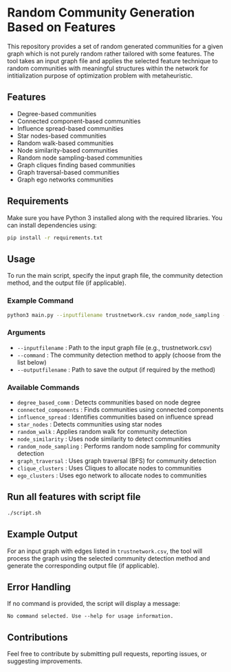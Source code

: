 # Random Community Generation Based on Features

This repository provides a set of random generated communities for a given graph which is not purely random rather tailored with some features. The tool takes an input graph file and applies the selected feature technique to random communities with meaningful structures within the network for intitialization purpose of optimization problem with metaheuristic. 

## Features
- Degree-based communities
- Connected component-based communities
- Influence spread-based communities
- Star nodes-based communities
- Random walk-based communities
- Node similarity-based communities
- Random node sampling-based communities
- Graph cliques finding based communities
- Graph traversal-based communities
- Graph ego networks communities

## Requirements
Make sure you have Python 3 installed along with the required libraries. You can install dependencies using:
```bash
pip install -r requirements.txt
```

## Usage
To run the main script, specify the input graph file, the community detection method, and the output file (if applicable).

### Example Command
```bash
python3 main.py --inputfilename trustnetwork.csv random_node_sampling --outputfilename output_degree.csv
```

### Arguments
- `--inputfilename` : Path to the input graph file (e.g., trustnetwork.csv)
- `--command` : The community detection method to apply (choose from the list below)
- `--outputfilename` : Path to save the output (if required by the method)

### Available Commands
- `degree_based_comm` : Detects communities based on node degree
- `connected_components` : Finds communities using connected components
- `influence_spread` : Identifies communities based on influence spread
- `star_nodes` : Detects communities using star nodes
- `random_walk` : Applies random walk for community detection
- `node_similarity` : Uses node similarity to detect communities
- `random_node_sampling` : Performs random node sampling for community detection
- `graph_traversal` : Uses graph traversal (BFS) for community detection
- `clique_clusters` : Uses Cliques to allocate nodes to communities
- `ego_clusters` : Uses ego network to allocate nodes to communities

## Run all features with script file
```bash
./script.sh
```
## Example Output
For an input graph with edges listed in `trustnetwork.csv`, the tool will process the graph using the selected community detection method and generate the corresponding output file (if applicable).

## Error Handling
If no command is provided, the script will display a message:
```plaintext
No command selected. Use --help for usage information.
```

## Contributions
Feel free to contribute by submitting pull requests, reporting issues, or suggesting improvements.



